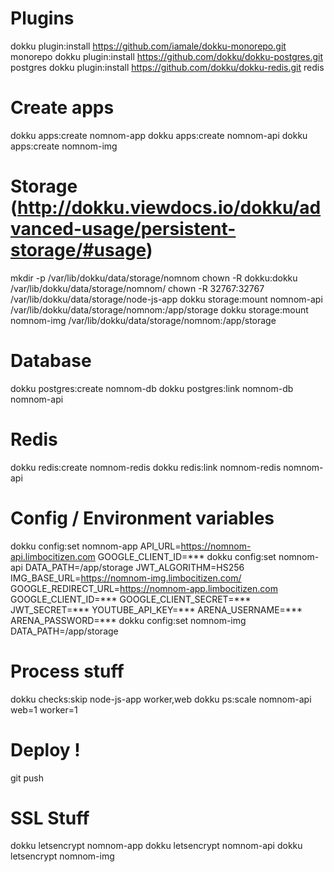 # Plugins

dokku plugin:install https://github.com/iamale/dokku-monorepo.git monorepo
dokku plugin:install https://github.com/dokku/dokku-postgres.git postgres
dokku plugin:install https://github.com/dokku/dokku-redis.git redis

# Create apps

dokku apps:create nomnom-app
dokku apps:create nomnom-api
dokku apps:create nomnom-img

# Storage (http://dokku.viewdocs.io/dokku/advanced-usage/persistent-storage/#usage)

mkdir -p /var/lib/dokku/data/storage/nomnom
chown -R dokku:dokku /var/lib/dokku/data/storage/nomnom/
chown -R 32767:32767 /var/lib/dokku/data/storage/node-js-app
dokku storage:mount nomnom-api /var/lib/dokku/data/storage/nomnom:/app/storage
dokku storage:mount nomnom-img /var/lib/dokku/data/storage/nomnom:/app/storage

# Database

dokku postgres:create nomnom-db
dokku postgres:link nomnom-db nomnom-api

# Redis

dokku redis:create nomnom-redis
dokku redis:link nomnom-redis nomnom-api

# Config / Environment variables

dokku config:set nomnom-app API_URL=https://nomnom-api.limbocitizen.com GOOGLE_CLIENT_ID=\*\*\*
dokku config:set nomnom-api DATA_PATH=/app/storage JWT_ALGORITHM=HS256 IMG_BASE_URL=https://nomnom-img.limbocitizen.com/ GOOGLE_REDIRECT_URL=https://nomnom-app.limbocitizen.com GOOGLE_CLIENT_ID=\*\*\* GOOGLE_CLIENT_SECRET=\*\*\* JWT_SECRET=\*\*\* YOUTUBE_API_KEY=\*\*\* ARENA_USERNAME=\*\*\* ARENA_PASSWORD=\*\*\*
dokku config:set nomnom-img DATA_PATH=/app/storage

# Process stuff

dokku checks:skip node-js-app worker,web
dokku ps:scale nomnom-api web=1 worker=1

# Deploy !

git push

# SSL Stuff

dokku letsencrypt nomnom-app
dokku letsencrypt nomnom-api
dokku letsencrypt nomnom-img
